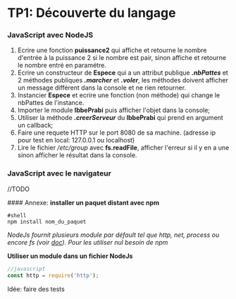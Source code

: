 # TP1: Découverte du langage

### JavaScript avec NodeJS
1. Ecrire une fonction **puissance2** qui affiche et retourne le nombre d'entrée à la puissance 2 si le nombre est pair, sinon affiche et retourne le nombre entré en paramétre.
2. Ecrire un constructeur de **Espece** qui a un attribut publique ***.nbPattes*** et 2 méthodes publiques ***.marcher*** et ***.voler***, les méthodes doivent afficher un message différent dans la console et ne rien retourner.
3. Instancier **Espece** et ecrire une fonction (non méthode) qui change le nbPattes de l'instance.
4. Importer le module **lbbePrabi** puis afficher l'objet dans la console;
5. Utiliser la méthode ***.creerServeur*** du **lbbePrabi** qui prend en argument un callback;
6. Faire une requete HTTP sur le port 8080 de sa machine. (adresse ip pour test en local: 127.0.0.1 ou localhost)
7. Lire le fichier */etc/group*  avec **fs.readFile**, afficher l'erreur si il y en a une sinon afficher le résultat dans la console.

### JavaScript avec le navigateur

//TODO

#### Annexe:
**installer un paquet distant avec npm**
```shell
#shell
npm install nom_du_paquet
```

*NodeJs fournit plusieurs module par défault tel que http, net, process ou encore fs (voir [doc](https://nodejs.org/dist/latest-v6.x/docs/api/)).*
*Pour les utiliser nul besoin de npm*

**Utiliser un module dans un fichier NodeJs**
```javascript
//javascript
const http = require('http');
```

Idée: faire des tests
